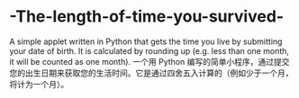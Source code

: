 # -The-length-of-time-you-survived-
 A simple applet written in Python that gets the time you live by submitting your date of birth. It is calculated by rounding up (e.g. less than one month, it will be counted as one month). 一个用 Python 编写的简单小程序，通过提交您的出生日期来获取您的生活时间。它是通过四舍五入计算的（例如少于一个月，将计为一个月）。
